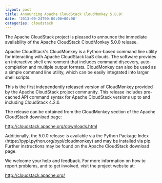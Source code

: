 ```yaml
---
layout: post
title: Announcing Apache CloudStack CloudMonkey 5.0.0!
date: '2013-09-24T00:00:00+00:00'
categories: cloudstack
---
```

<p>The Apache CloudStack project is pleased to announce the immediate availability
of the Apache CloudStack CloudMonkey 5.0.0 release.</p>

<p>Apache CloudStack's CloudMonkey is a Python-based command line utility for
interacting with Apache CloudStack IaaS clouds.  The software provides
an interactive shell environment that includes command discovery,
auto-completion and multiple output formats. CloudMonkey can also be
used as a simple command line utility, which can be easily integrated
into larger shell scripts.</p>

<p>This is the first independently released version of CloudMonkey provided
by the Apache CloudStack project community.  This release includes
pre-cached API command syntax for Apache CloudStack versions up to
and including CloudStack 4.2.0.</p>

<p>The release can be obtained from the CloudMonkey section of the Apache
CloudStack download page:</p>

<p><a href="http://cloudstack.apache.org/downloads.html">http://cloudstack.apache.org/downloads.html</a></p>

<p>Additionally, the 5.0.0 release is available via the Python Package
Index (https://pypi.python.org/pypi/cloudmonkey) and may be installed
via pip. Further instructions may be found on the Apache CloudStack
download page.</p>

<p>We welcome your help and feedback. For more information on how to report
problems, and to get involved, visit the project website at:</p>

<p><a href="http://cloudstack.apache.org/">http://cloudstack.apache.org/</a></p>
